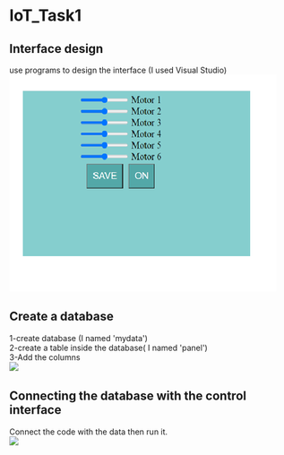 # IoT_Task1
## Interface design 

use programs to design the interface (I used Visual Studio)  <br/>
![](Images_Task1/interface.png)

## Create a database
1-create database (I named 'mydata') <br/>
2-create a table inside the database( I named 'panel') <br/>
3-Add the columns<br/> 
![](images/database.png)

## Connecting the database with the control interface
Connect the code with the data then run it.<br/>
![](images/connection.png)
